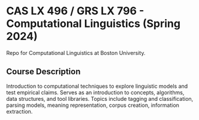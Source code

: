# CAS LX 496 / GRS LX 796 - Computational Linguistics (Spring 2024)

Repo for Computational Linguistics at Boston University.

## Course Description

Introduction to computational techniques to explore linguistic models and test empirical claims. Serves as an introduction to concepts, algorithms, data structures, and tool libraries. Topics include tagging and classification, parsing models, meaning representation, corpus creation, information extraction.
